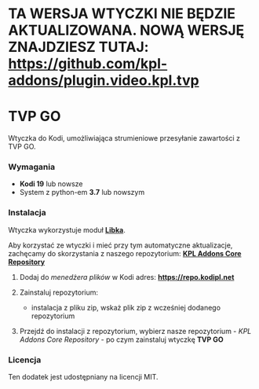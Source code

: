 # TA WERSJA WTYCZKI NIE BĘDZIE AKTUALIZOWANA. NOWĄ WERSJĘ ZNAJDZIESZ TUTAJ: https://github.com/kpl-addons/plugin.video.kpl.tvp

# TVP GO



Wtyczka do Kodi, umożliwiająca strumieniowe przesyłanie zawartości z TVP GO.

### Wymagania
- **Kodi 19** lub nowsze
- System z python-em **3.7** lub nowszym


### Instalacja



Wtyczka wykorzystuje moduł **[Libka](https://github.com/libka-pl/libka)**.



Aby korzystać ze wtyczki i mieć przy tym automatyczne aktualizacje, zachęcamy do skorzystania z naszego repozytorium: **[KPL Addons Core Repository](https://repo.kodipl.net)**

1. Dodaj do *menedżera plików* w Kodi adres: **https://repo.kodipl.net**

2. Zainstaluj repozytorium:

    - instalacja z pliku zip, wskaż plik zip z wcześniej dodanego repozytorium

3. Przejdź do instalacji z repozytorium, wybierz nasze repozytorium - *KPL Addons Core Repository* - po czym zainstaluj wtyczkę **TVP GO**





### Licencja



Ten dodatek jest udostępniany na licencji MIT. 
